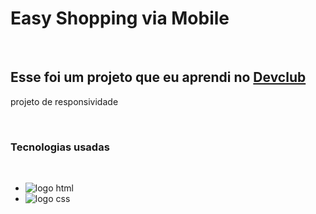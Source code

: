 <h1>Easy Shopping via Mobile</h1>
<br>
<h2>Esse foi um projeto que eu aprendi no <a href="https://aulas.devclub.com.br/courses?showcase=2">Devclub</a></h2>

<p> projeto de responsividade</p>
<br>

<h3>Tecnologias usadas </h3>
<br>

- <img src="https://img.shields.io/badge/HTML5-E34F26?style=for-the-badge&logo=html5&logoColor=white" alt="logo html"/>

- <img src="https://img.shields.io/badge/CSS3-1572B6?style=for-the-badge&logo=css3&logoColor=white" alt="logo css"/>
<br>
 <img src="">
 <img src="">
